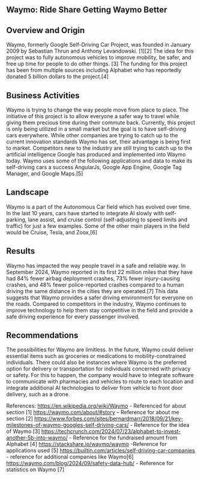 ## Waymo: Ride Share Getting Waymo Better

## Overview and Origin

Waymo, formerly Google Self-Driving Car Project, was founded in January 2009 by Sebastian Thrun and Anthony Levandowski. [1][2] The idea for this project was to fully autonomous vehicles to improve mobility, be safer, and free up time for people to do other things. [3] The funding for this project has been from multiple sources including Alphabet who has reportedly donated 5 billion dollars to the project.[4]

## Business Activities

Waymo is trying to change the way people move from place to place. The initiative of this project is to allow everyone a safer way to travel while giving them precious time during their commute back. Currently, this project is only being utilized in a small market but the goal is to have self-driving cars everywhere. While other companies are trying to catch up to the current innovation standards Waymo has set, their advantage is being first to market. Competitors new to the industry are still trying to catch up to the artificial intelligence Google has produced and implemented into Waymo today. Waymo uses some of the following applications and data to make its self-driving cars a success AngularJs, Google App Engine, Google Tag Manager, and Google Maps.[5]

## Landscape

Waymo is a part of the Autonomous Car field which has evolved over time. In the last 10 years, cars have started to integrate AI slowly with self-parking, lane assist, and cruise control (self-adjusting to speed limits and traffic) for just a few examples. Some of the other main players in the field would be Cruise, Tesla, and Zoox,[6] 

## Results

Waymo has impacted the way people travel in a safe and reliable way. In September 2024, Waymo reported in its first 22 million miles that they have had 84% fewer airbag deployment crashes, 73% fewer injury-causing crashes, and 48% fewer police-reported crashes compared to a human driving the same distance in the cities they are operated.[7] This data suggests that Waymo provides a safer driving environment for everyone on the roads. Compared to competitors in the industry, Waymo continues to improve technology to help them stay competitive in the field and provide a safe driving experience for every passenger involved.

## Recommendations

The possibilities for Waymo are limitless.  In the future, Waymo could deliver essential items such as groceries or medications to mobility-constrained individuals.  There could also be instances where Waymo is the preferred option for delivery or transportation for individuals concerned with privacy or safety. For this to happen, the company would have to integrate software to communicate with pharmacies and vehicles to route to each location and integrate additional AI technologies to deliver from vehicle to front door delivery, such as a drone.  

References:
https://en.wikipedia.org/wiki/Waymo - Referenced for about section [1]
https://waymo.com/about/#story – Reference for about me section [2]
https://www.forbes.com/sites/bernardmarr/2018/09/21/key-milestones-of-waymo-googles-self-driving-cars/ - Reference for the idea of Waymo [3]
https://techcrunch.com/2024/07/23/alphabet-to-invest-another-5b-into-waymo/ - Reference for the fundraised amount from Alphabet [4]
https://stackshare.io/waymo/waymo -Reference for applications used [5]
https://builtin.com/articles/self-driving-car-companies - reference for additional companies like Waymo[6]
https://waymo.com/blog/2024/09/safety-data-hub/   - Reference for statistics on Waymo [7]


